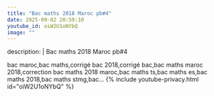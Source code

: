 ```yaml
---
title: "Bac maths 2018 Maroc pb#4"
date: 2025-09-02 20:59:10 
youtube_id: oiW2U1oNYbQ
image: ""
---
```

description: |
  Bac maths 2018 Maroc pb#4
  
  
  
  bac maroc,bac maths,corrigé bac 2018,corrigé bac,bac maths maroc 2018,correction bac maths 2018 maroc,bac maths ts,bac maths es,bac maths 2018,bac maths stmg,bac...
{% include youtube-privacy.html id="oiW2U1oNYbQ" %}
